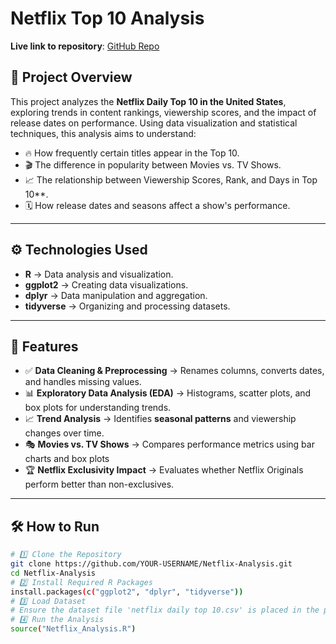 # Netflix Top 10 Analysis

**Live link to repository**: [GitHub Repo](YOUR_GITHUB_REPO_LINK)

## 📌 Project Overview
This project analyzes the **Netflix Daily Top 10 in the United States**, exploring trends in content rankings, viewership scores, and the impact of release dates on performance. Using data visualization and statistical techniques, this analysis aims to understand:
- 🔥 How frequently certain titles appear in the Top 10.
- 🎬 The difference in popularity between Movies vs. TV Shows.
- 📈 The relationship between Viewership Scores, Rank, and Days in Top 10**.
- 🗓️ How release dates and seasons affect a show's performance.  

---

## ⚙️ Technologies Used
- **R** → Data analysis and visualization.
- **ggplot2** → Creating data visualizations.
- **dplyr** → Data manipulation and aggregation.
- **tidyverse** → Organizing and processing datasets.

---

## 🚀 Features
- ✅ **Data Cleaning & Preprocessing** → Renames columns, converts dates, and handles missing values.
- 📊 **Exploratory Data Analysis (EDA)** → Histograms, scatter plots, and box plots for understanding trends.
- 📈 **Trend Analysis** → Identifies **seasonal patterns** and viewership changes over time.
- 🎭 **Movies vs. TV Shows** → Compares performance metrics using bar charts and box plots
- 🏆 **Netflix Exclusivity Impact** → Evaluates whether Netflix Originals perform better than non-exclusives.

---

## 🛠 How to Run

```bash
# 1️⃣ Clone the Repository
git clone https://github.com/YOUR-USERNAME/Netflix-Analysis.git
cd Netflix-Analysis
# 2️⃣ Install Required R Packages
install.packages(c("ggplot2", "dplyr", "tidyverse"))
# 3️⃣ Load Dataset
# Ensure the dataset file 'netflix daily top 10.csv' is placed in the project directory.
# 4️⃣ Run the Analysis
source("Netflix_Analysis.R")
